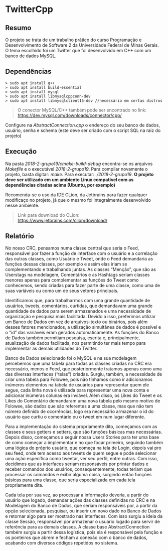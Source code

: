 # TwitterCpp

## Resumo
O projeto se trata de um trabalho prático do curso Programação e Desenvolvimento de Software 2 da 
Universidade Federal de Minas Gerais. O tema escolhido foi um Twitter que foi desenvolvido em C++ com um banco 
de dados MySQL.

## Dependências
```terminal
> sudo apt install g++
> sudo apt install build-essential
> sudo apt install mysql
> sudo apt install libmysqlcppconn-dev
> sudo apt install libmysqlclient15-dev //necessário em certas distros
```
> O conector MySQL/C++ também pode ser encontrado no link: https://dev.mysql.com/downloads/connector/cpp/

Configure na *AbstractConnection.cpp* o endereço do seu banco de dados, usuário, senha e schema 
(este deve ser criado com o script SQL na raiz do projeto)

## Execução
Na pasta *2018-2-grupo19/cmake-build-debug* encontra-se os arquivos *Makefile* e o executável *2018-2-grupo19*.
Para compilar novamente o projeto, basta digitar: *make*. Para executar: *./2018-2-grupo19*.
**O projeto deve ser utilizado em um ambiente Linux compatível com as dependências citadas acima (Ubuntu, por exemplo)**

Recomenda-se o uso da IDE CLion, da Jetbrains para fazer qualquer modificaço no projeto, já que o mesmo foi
integralmente desenvolvido nesse ambiente.
> Link para download do CLion: https://www.jetbrains.com/clion/download/

## Relatório
No nosso CRC, pensamos numa classe central que seria o Feed, responsável por fazer a função de interface com o usuário 
e a correlação das outras classes, como Usuário e Tweet, onde o Feed demandaria as funções dessas classes, por exemplo 
e assim elas iriam se complementando e trabalhando juntas. As classes “Menção”, que são as Userstags na modelagem, 
Comentários e as Hashtags seriam classes menores apenas para complementar as funções do Tweet como conhecemos, sendo 
criadas para fazer parte de uma classe, como uma de suas varíáveis ou como um de seus vetores principais.

Identificamos que, para trabalharmos com uma grande quantidade de usuários, tweets, comentários, curtidas, que 
demandavam uma grande quantidade de dados para serem armazenados e uma necessidade de organização e pesquisa mais 
facilitada. Devido a isso, preferimos utilizar um Banco de Dados em vez de arquivos-texto ou binários, pois além 
desses fatores mencionados, a utilização simultânea de dados é possível e o “id” das variáveis eram gerados 
automaticamente. As funções do Banco de Dados também permitiam pesquisa, escrita e, principalmente, atualização 
de dados facilitada, nos permitindo ter mais tempo para implementar as demais utilidades do Twitter.

Banco de Dados selecionado foi o MySQL e na sua modelagem percebemos que uma tabela para todas as classes criadas 
no CRC era necessário, menos o Feed, que posteriormente tratamos apenas como uma das diversas interfaces 
(“telas”) criadas. Surgiu, também, a necessidade de criar uma tabela para Folowee, pois não tínhamos como ir 
adicionamos inúmeros elementos na tabela de usuários para representar quem ele segue, cada linha nova é utilizada 
para representar uma nova conta e adicionar inúmeras colunas era inviável. Além disso, os Likes do Tweet e os 
Likes do Comentário demandaram uma nova tabela pelo mesmo motivo de Folowee, são dados que são referentes a 
uma classe, mas que não tem número definido de ocorrências, logo era necessário armazenar o id do usuário que 
curtiu o comentário ou o tweet em num lugar diferente.

Para a implementação do sistema propriamente dito, começamos com as classes e seus getters e setters, que são 
funções básicas mas necessárias. Depois disso, começamos a seguir nossa Users Stories para ter uma base de como 
começar a implementar e no que focar primeiro, seguindo também uma lógica do próprio usuário, que começa na 
tela de Login, depois vai pro seu feed, onde tem acesso aos tweets de quem segue e pode selecionar uma ação 
específica como tweetar, ver seu perfil, entre outras. Com isso, decidimos que as interfaces seriam responsáveis 
por printar dados e receber comandos dos usuários, consequentemente, todas teriam que processar os comandos 
e exibir alguma coisa, surgindo então funções básicas para uma classe, que seria especializada em cada tela 
propriamente dita.

Cada tela por sua vez, ao processar a informação deveria, a partir do usuário que logado, demandar ações 
das classes definidas no CRC e na Modelagem do Banco de Dados, que seriam responsáveis por, a partir da 
opção selecionada, pesquisar, ou inserir um novo dado no Banco de Dados e retornar algo para ser mostrado 
nas interfaces. Com isso surgiu a ideia da classe Sessão, responsável por armazenar o usuário logado para 
servir de referência para as demais classes. A classe base AbstractConnection também surgiu a partir dessa 
logística, pois ela é responsável pela função e os ponteiros que abrem e fecham a conexão com o banco de 
dados, acabando com diversos códigos repetidos no sistema. 

